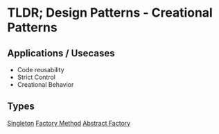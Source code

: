 # TLDR; Design Patterns - Creational Patterns

## Applications / Usecases

- Code reusability
- Strict Control
- Creational Behavior

## Types

[Singleton](/creational-patterns/singleton/README.md)
[Factory Method](/creational-patterns/factory-method/README.md)
[Abstract Factory](/creational-patterns/abstract-factory/README.md)
